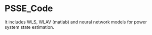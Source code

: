 # PSSE_Code
It includes WLS, WLAV (matlab) and neural network models for power system state estimation.
